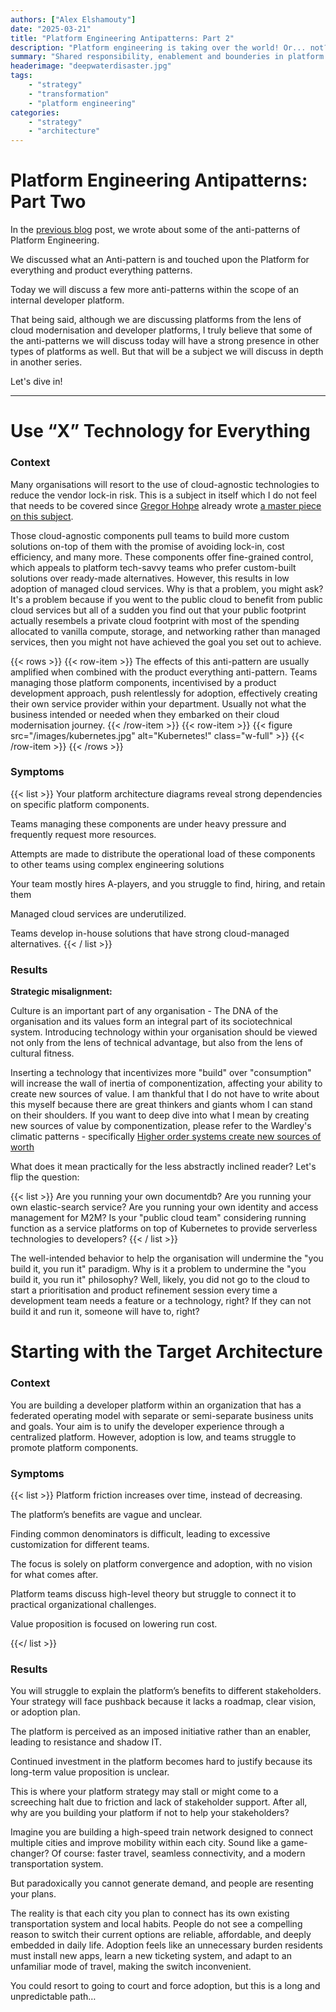 ```yaml
---
authors: ["Alex Elshamouty"]
date: "2025-03-21"
title: "Platform Engineering Antipatterns: Part 2"
description: "Platform engineering is taking over the world! Or... not?"
summary: "Shared responsibility, enablement and bounderies in platform engi"
headerimage: "deepwaterdisaster.jpg"
tags:
    - "strategy"
    - "transformation"
    - "platform engineering"
categories:
    - "strategy"
    - "architecture"
---
```


# Platform Engineering Antipatterns: Part Two

In the [previous blog](/posts/platform-engineering-antipatterns/) post, we wrote about some of the anti-patterns of Platform Engineering.

We discussed what an Anti-pattern is and touched upon the Platform for everything and product everything patterns.

Today we will discuss a few more anti-patterns within the scope of an internal developer platform.

That being said, although we are discussing platforms from the lens of cloud modernisation and developer platforms, I truly believe that some of the anti-patterns we will discuss today will have a strong presence in other types of platforms as well. But that will be a subject we will discuss in depth in another series.

Let's dive in!

<!--more-->

---

# Use “X” Technology for Everything 

### Context 

Many organisations will resort to the use of cloud-agnostic technologies to reduce the vendor lock-in risk. This is a subject in itself which I do not feel that needs to be covered since [Gregor Hohpe](https://architectelevator.com/about/) already wrote [a master piece on this subject](https://architectelevator.com/architecture/cloud-oss-lockin/).

Those cloud-agnostic components pull teams to build more custom solutions on-top of them with the promise of avoiding lock-in, cost efficiency, and many more. These components offer fine-grained control, which appeals to platform tech-savvy teams who prefer custom-built solutions over ready-made alternatives. However, this results in low adoption of managed cloud services. Why is that a problem, you might ask? It's a problem because if you went to the public cloud to benefit from public cloud services but all of a sudden you find out that your public footprint actually resembels a private cloud footprint with most of the spending allocated to vanilla compute, storage, and networking rather than managed services, then you might not have achieved the goal you set out to achieve. 

{{< rows >}}
{{< row-item >}}
The effects of this anti-pattern are usually amplified when combined with the product everything anti-pattern. Teams managing those platform components, incentivised by a product development approach, push relentlessly for adoption, effectively creating their own service provider within your department. Usually not what the business intended or needed when they embarked on their cloud modernisation journey.
{{< /row-item >}}
{{< row-item >}}
 {{< figure src="/images/kubernetes.jpg" alt="Kubernetes!" class="w-full" >}}
{{< /row-item >}}
{{< /rows >}}


### Symptoms 
{{< list >}}
Your platform architecture diagrams reveal strong dependencies on specific platform components. 

Teams managing these components are under heavy pressure and frequently request more resources. 

Attempts are made to distribute the operational load of these components to other teams using complex engineering solutions 

Your team mostly hires A-players, and you struggle to find, hiring, and retain them 

Managed cloud services are underutilized. 

Teams develop in-house solutions that have strong cloud-managed alternatives. 
{{< / list >}}

 
### Results 

**Strategic misalignment:**

Culture is an important part of any organisation - The DNA of the organisation and its values form an integral part of its sociotechnical system. Introducing technology within your organisation should be viewed not only from the lens of technical advantage, but also from the lens of cultural fitness.

Inserting a technology that incentivizes more "build" over "consumption" will increase the wall of inertia of componentization, affecting your ability to create new sources of value. I am thankful that I do not have to write about this myself because there are great thinkers and giants whom I can stand on their shoulders. If you want to deep dive into what I mean by creating new sources of value by componentization, please refer to the Wardley's climatic patterns - specifically [Higher order systems create new sources of worth](https://medium.com/wardleymaps/exploring-the-map-ad0266fad59b)

What does it mean practically for the less abstractly inclined reader? Let's flip the question:

{{< list >}}
Are you running your own documentdb?
Are you running your own elastic-search service?
Are you running your own identity and access management for M2M?
Is your "public cloud team" considering running function as a service platforms on top of Kubernetes to provide serverless technologies to developers?
{{< / list >}}


The well-intended behavior to help the organisation will undermine the "you build it, you run it" paradigm. Why is it a problem to undermine the "you build it, you run it" philosophy? Well, likely, you did not go to the cloud to start a prioritisation and product refinement session every time a development team needs a feature or a technology, right? If they can not build it and run it, someone will have to, right? 


# Starting with the Target Architecture 

### Context 

You are building a developer platform within an organization that has a federated operating model with separate or semi-separate business units and goals. Your aim is to unify the developer experience through a centralized platform. However, adoption is low, and teams struggle to promote platform components. 

### Symptoms 

{{< list >}}
Platform friction increases over time, instead of decreasing. 

The platform’s benefits are vague and unclear. 

Finding common denominators is difficult, leading to excessive customization for different teams. 

The focus is solely on platform convergence and adoption, with no vision for what comes after. 

Platform teams discuss high-level theory but struggle to connect it to practical organizational challenges. 

Value proposition is focused on lowering run cost.  

 {{</ list >}}


### Results 

You will struggle to explain the platform’s benefits to different stakeholders. Your strategy will face pushback because it lacks a roadmap, clear vision, or adoption plan. 

The platform is perceived as an imposed initiative rather than an enabler, leading to resistance and shadow IT. 

Continued investment in the platform becomes hard to justify because its long-term value proposition is unclear. 

This is where your platform strategy may stall or might come to a screeching halt due to friction and lack of stakeholder support. After all, why are you building your platform if not to help your stakeholders?

Imagine you are building a high-speed train network designed to connect multiple cities and improve mobility within each city. Sound like a game-changer? Of course: faster travel, seamless connectivity, and a modern transportation system.  

But paradoxically you cannot generate demand, and people are resenting your plans. 

The reality is that each city you plan to connect has its own existing transportation system and local habits. People do not see a compelling reason to switch their current options are reliable, affordable, and deeply embedded in daily life. Adoption feels like an unnecessary burden residents must install new apps, learn a new ticketing system, and adapt to an unfamiliar mode of travel, making the switch inconvenient. 

You could resort to going to court and force adoption, but this is a long and unpredictable path…
